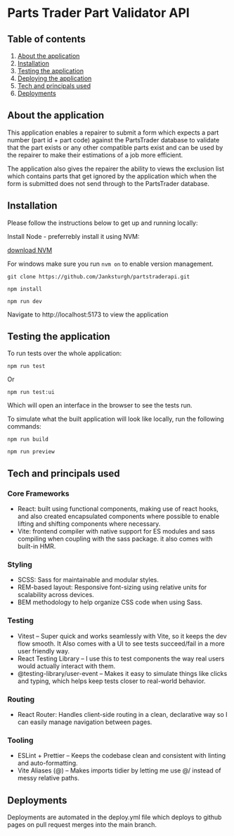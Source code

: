 # Parts Trader Part Validator API

## Table of contents

1. [About the application](#about-the-application)
2. [Installation](#installation)
3. [Testing the application](#testing-the-application)
4. [Deploying the application](#deploying-the-application)
5. [Tech and principals used](#tech-and-principals-used)
6. [Deployments](#deployments)

## About the application

This application enables a repairer to submit a form which expects a part number (part id + part code) against the PartsTrader database to validate that the part exists or any other compatible parts exist and can be used by the repairer to make their estimations of a job more efficient.

The application also gives the repairer the ability to views the exclusion list which contains parts that get ignored by the application which when the form is submitted does not send through to the PartsTrader database.

## Installation

Please follow the instructions below to get up and running locally:

Install Node - preferrebly install it using NVM:

[download NVM](https://github.com/nvm-sh/nvm)

For windows make sure you run `nvm on` to enable version management.

```
git clone https://github.com/Janksturgh/partstraderapi.git

npm install

npm run dev
```

Navigate to http://localhost:5173 to view the application

## Testing the application

To run tests over the whole application:

```
npm run test
```

Or

```
npm run test:ui

```

Which will open an interface in the browser to see the tests run.

To simulate what the built application will look like locally, run the following commands:

```
npm run build

npm run preview
```

## Tech and principals used

### Core Frameworks

- React: built using functional components, making use of react hooks, and also created encapsulated components where possible to enable lifting and shifting components where necessary.
- Vite: frontend compiler with native support for ES modules and sass compiling when coupling with the sass package. it also comes with built-in HMR.

### Styling

- SCSS: Sass for maintainable and modular styles.
- REM-based layout: Responsive font-sizing using relative units for scalability across devices.
- BEM methodology to help organize CSS code when using Sass.

### Testing

- Vitest – Super quick and works seamlessly with Vite, so it keeps the dev flow smooth. It Also comes with a UI to see tests succeed/fail in a more user friendly way.
- React Testing Library – I use this to test components the way real users would actually interact with them.
- @testing-library/user-event – Makes it easy to simulate things like clicks and typing, which helps keep tests closer to real-world behavior.

### Routing

- React Router: Handles client-side routing in a clean, declarative way so I can easily manage navigation between pages.

### Tooling

- ESLint + Prettier – Keeps the codebase clean and consistent with linting and auto-formatting.
- Vite Aliases (@) – Makes imports tidier by letting me use @/ instead of messy relative paths.

## Deployments
Deployments are automated in the deploy.yml file which deploys to github pages on pull request merges into the main branch.
